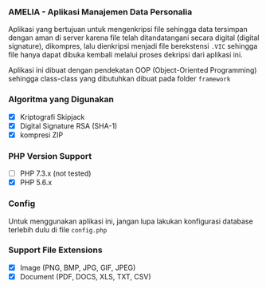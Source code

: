 ### AMELIA - Aplikasi Manajemen Data Personalia
Aplikasi yang bertujuan untuk mengenkripsi file sehingga data tersimpan dengan aman di server karena file telah ditandatangani secara digital (digital signature), dikompres, lalu dienkripsi menjadi file berekstensi `.VIC` sehingga file hanya dapat dibuka kembali melalui proses dekripsi dari aplikasi ini.

Aplikasi ini dibuat dengan pendekatan OOP (Object-Oriented Programming) sehingga class-class yang dibutuhkan dibuat pada folder `framework`

### Algoritma yang Digunakan

- [x] Kriptografi Skipjack
- [x] Digital Signature RSA (SHA-1)
- [x] kompresi ZIP

### PHP Version Support

- [ ] PHP 7.3.x (not tested)
- [x] PHP 5.6.x

### Config
Untuk menggunakan aplikasi ini, jangan lupa lakukan konfigurasi database terlebih dulu di file `config.php`

### Support File Extensions

- [x] Image (PNG, BMP, JPG, GIF, JPEG)
- [x] Document (PDF, DOCS, XLS, TXT, CSV)